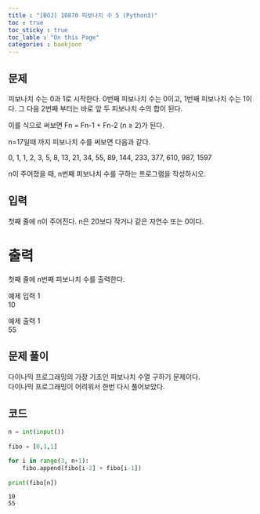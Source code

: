 ```yaml
---
title : "[BOJ] 10870 피보나치 수 5 (Python3)"
toc : true
toc_sticky : true
toc_lable : "On this Page"
categories : baekjoon
---
```

## 문제
피보나치 수는 0과 1로 시작한다. 0번째 피보나치 수는 0이고, 1번째 피보나치 수는 1이다. 그 다음 2번째 부터는 바로 앞 두 피보나치 수의 합이 된다.

이를 식으로 써보면 Fn = Fn-1 + Fn-2 (n ≥ 2)가 된다.

n=17일때 까지 피보나치 수를 써보면 다음과 같다.

0, 1, 1, 2, 3, 5, 8, 13, 21, 34, 55, 89, 144, 233, 377, 610, 987, 1597

n이 주어졌을 때, n번째 피보나치 수를 구하는 프로그램을 작성하시오.

## 입력
첫째 줄에 n이 주어진다. n은 20보다 작거나 같은 자연수 또는 0이다.

# 출력
첫째 줄에 n번째 피보나치 수를 출력한다.

예제 입력 1     
10

예제 출력 1    
55

## 문제 풀이
다이나믹 프로그래밍의 가장 기초인 피보나치 수열 구하기 문제이다.   
다이나믹 프로그래밍이 어려워서 한번 다시 풀어보았다.
## 코드


```python
n = int(input())
    
fibo = [0,1,1]

for i in range(3, n+1):
    fibo.append(fibo[i-2] + fibo[i-1])
    
print(fibo[n])
```

    10
    55


